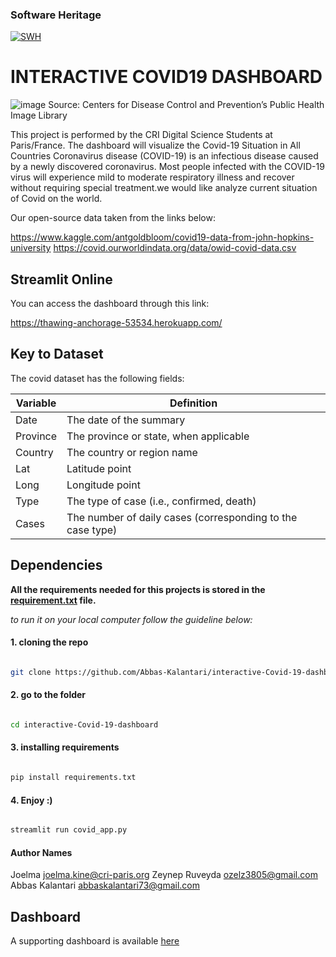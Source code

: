 
### Software Heritage
[![SWH](https://archive.softwareheritage.org/badge/swh:1:dir:a6c5dd6e0cb40fdb352b8f9da8e9ff47e7f31a0a/)](https://archive.softwareheritage.org/swh:1:dir:a6c5dd6e0cb40fdb352b8f9da8e9ff47e7f31a0a;origin=https://github.com/Abbas-Kalantari/interactive-Covid-19-dashboard;visit=swh:1:snp:bc4861bb86c333924c4d6e30dd96d6ce5e505d21;anchor=swh:1:rev:2b6eb24dc710b4d421502723a296fbe407b78e09)

# INTERACTIVE COVID19 DASHBOARD
![image](https://user-images.githubusercontent.com/72027409/121660016-2853e980-caa3-11eb-936f-8d29e47b54bf.png)
Source: Centers for Disease Control and Prevention’s Public Health Image Library 

This project is performed by the CRI Digital Science Students at Paris/France. The dashboard will visualize the Covid-19 Situation in All Countries Coronavirus disease (COVID-19) is an infectious disease caused by a newly discovered coronavirus. Most people infected with the COVID-19 virus will experience mild to moderate respiratory illness and recover without requiring special treatment.we would like analyze current situation of Covid on the world.

Our open-source data taken from the links below:

https://www.kaggle.com/antgoldbloom/covid19-data-from-john-hopkins-university
https://covid.ourworldindata.org/data/owid-covid-data.csv

## Streamlit Online
You can access the dashboard through this link:

https://thawing-anchorage-53534.herokuapp.com/

## Key to Dataset 

The covid dataset has the following fields:

 | Variable  | Definition  |
 | ---  | ---  |
 | Date | The date of the summary |  
 | Province | The province or state, when applicable |
 | Country | The country or region name |
 | Lat | Latitude point |
 | Long | Longitude point |
 | Type | The type of case (i.e., confirmed, death) |
 | Cases | The number of daily cases (corresponding to the case type) |


## Dependencies
**All the requirements needed for this projects is stored in the [requirement.txt](https://github.com/Abbas-Kalantari/interactive-Covid-19-dashboard/blob/master/requirements.txt) file.**

*to run it on your local computer follow the guideline below:*

#### 1. cloning the repo

```bash

git clone https://github.com/Abbas-Kalantari/interactive-Covid-19-dashboard

```
#### 2. go to the folder

```bash

cd interactive-Covid-19-dashboard

```
#### 3. installing requirements

```bash

pip install requirements.txt

```
#### 4. Enjoy :)

```bash

streamlit run covid_app.py

```
#### Author Names

Joelma <joelma.kine@cri-paris.org>
Zeynep Ruveyda <ozelz3805@gmail.com>
Abbas Kalantari <abbaskalantari73@gmail.com>

## Dashboard

A supporting dashboard is available [here](https://thawing-anchorage-53534.herokuapp.com/)


